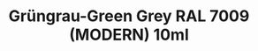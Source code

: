 ---
layout: product
title: "Grüngrau-Green Grey RAL 7009 (MODERN) 10ml"
price: "330" 
desc: "Nitro 10mL"
img_path: "/assets/img/RC211.webp"
brand: "AK "
available: true
special_offer: false
new: false
soon: false
cat: "020000"
subcat: "020200"
subsubcat: "020201"
sifra: "RC211"
popular: false
spec: true
---